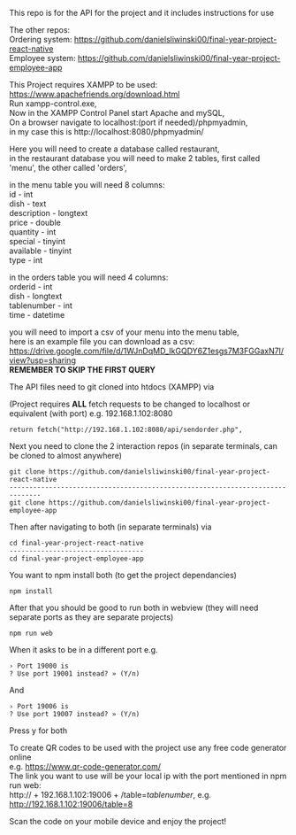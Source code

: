 This repo is for the API for the project and it includes instructions for use

The other repos:  
Ordering system: https://github.com/danielsliwinski00/final-year-project-react-native  
Employee system: https://github.com/danielsliwinski00/final-year-project-employee-app  

This Project requires XAMPP to be used:  
https://www.apachefriends.org/download.html  
Run xampp-control.exe,  
Now in the XAMPP Control Panel start Apache and mySQL,  
On a browser navigate to localhost:(port if needed)/phpmyadmin,  
in my case this is http://localhost:8080/phpmyadmin/  

Here you will need to create a database called restaurant,  
in the restaurant database you will need to make 2 tables, first called 'menu', the other called 'orders',  

in the menu table you will need 8 columns:  
id - int  
dish - text  
description - longtext  
price - double  
quantity - int  
special - tinyint  
available - tinyint  
type - int  

in the orders table you will need 4 columns:  
orderid - int  
dish - longtext  
tablenumber - int  
time - datetime  

you will need to import a csv of your menu into the menu table,    
here is an example file you can download as a csv:    
https://drive.google.com/file/d/1WJnDqMD_IkGQDY6Z1esgs7M3FGGaxN7I/view?usp=sharing    
**REMEMBER TO SKIP THE FIRST QUERY**  

The API files need to git cloned into htdocs (XAMPP) via  

(Project requires **ALL** fetch requests to be changed to localhost or equivalent (with port) e.g. 192.168.1.102:8080  
```
return fetch("http://192.168.1.102:8080/api/sendorder.php",
```

Next you need to clone the 2 interaction repos (in separate terminals, can be cloned to almost anywhere)  
```
git clone https://github.com/danielsliwinski00/final-year-project-react-native
------------------------------------------------------------------------------
git clone https://github.com/danielsliwinski00/final-year-project-employee-app
```

Then after navigating to both (in separate terminals) via  
```
cd final-year-project-react-native
----------------------------------
cd final-year-project-employee-app
```

You want to npm install both (to get the project dependancies)  
```
npm install
```

After that you should be good to run both in webview (they will need separate ports as they are separate projects)  
```
npm run web
```
When it asks to be in a different port e.g.  
```
› Port 19000 is
? Use port 19001 instead? » (Y/n) 
```
And  
```
› Port 19006 is
? Use port 19007 instead? » (Y/n)
```
Press y for both  

To create QR codes to be used with the project use any free code generator online    
e.g. https://www.qr-code-generator.com/   
The link you want to use will be your local ip with the port mentioned in npm run web:  
http:// + 192.168.1.102:19006 + /table=*tablenumber*, e.g.   
http://192.168.1.102:19006/table=8  

Scan the code on your mobile device and enjoy the project!
